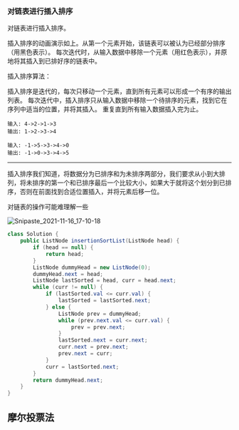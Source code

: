 ### 对链表进行插入排序

对链表进行插入排序。

插入排序的动画演示如上。从第一个元素开始，该链表可以被认为已经部分排序（用黑色表示）。
每次迭代时，从输入数据中移除一个元素（用红色表示），并原地将其插入到已排好序的链表中。

插入排序算法：

插入排序是迭代的，每次只移动一个元素，直到所有元素可以形成一个有序的输出列表。
每次迭代中，插入排序只从输入数据中移除一个待排序的元素，找到它在序列中适当的位置，并将其插入。
重复直到所有输入数据插入完为止。

```
输入: 4->2->1->3
输出: 1->2->3->4
```

```
输入: -1->5->3->4->0
输出: -1->0->3->4->5
```

------

插入排序我们知道，将数据分为已排序和为未排序两部分，我们要求从小到大排列，将未排序的第一个和已排序最后一个比较大小，如果大于就将这个划分到已排序，否则在前面找到合适位置插入，并将元素后移一位。

对链表的操作可能难理解一些

![Snipaste_2021-11-16_17-10-18](https://gitee.com/wang-fuming/dawning/raw/master/202111161710438.png)

```java
class Solution {
    public ListNode insertionSortList(ListNode head) {
        if (head == null) {
            return head;
        }
        ListNode dummyHead = new ListNode(0);
        dummyHead.next = head;
        ListNode lastSorted = head, curr = head.next;
        while (curr != null) {
            if (lastSorted.val <= curr.val) {
                lastSorted = lastSorted.next;
            } else {
                ListNode prev = dummyHead;
                while (prev.next.val <= curr.val) {
                    prev = prev.next;
                }
                lastSorted.next = curr.next;
                curr.next = prev.next;
                prev.next = curr;
            }
            curr = lastSorted.next;
        }
        return dummyHead.next;
    }
}
```



## 摩尔投票法

